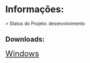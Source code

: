<h1>Informações:</h1>
> Status do Projeto: desenvolvimento
<br>

<h2>Downloads:</h2>
<a href='https://github.com/MateusParra/Faltas/raw/refs/heads/main/dist/faltas.exe' style="font-size: 24px;">Windows</a>
